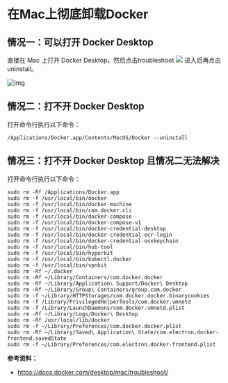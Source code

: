 # 在Mac上彻底卸载Docker


<!--more-->

## 情况一：可以打开 Docker Desktop

直接在 Mac 上打开 Docker Desktop，然后点击troubleshoot ![](https://pic.yqqy.top/blog/202203081550197.png) 进入后再点击 uninstall。

![img](https://pic.yqqy.top/blog/202203081544328.png "img1")

## 情况二：打不开 Docker Desktop

打开命令行执行以下命令：

```shell
/Applications/Docker.app/Contents/MacOS/Docker --uninstall
```

## 情况三：打不开 Docker Desktop 且情况二无法解决

打开命令行执行以下命令：

```shell
sudo rm -Rf /Applications/Docker.app
sudo rm -f /usr/local/bin/docker
sudo rm -f /usr/local/bin/docker-machine
sudo rm -f /usr/local/bin/com.docker.cli
sudo rm -f /usr/local/bin/docker-compose
sudo rm -f /usr/local/bin/docker-compose-v1
sudo rm -f /usr/local/bin/docker-credential-desktop
sudo rm -f /usr/local/bin/docker-credential-ecr-login
sudo rm -f /usr/local/bin/docker-credential-osxkeychain
sudo rm -f /usr/local/bin/hub-tool
sudo rm -f /usr/local/bin/hyperkit
sudo rm -f /usr/local/bin/kubectl.docker
sudo rm -f /usr/local/bin/vpnkit
sudo rm -Rf ~/.docker
sudo rm -Rf ~/Library/Containers/com.docker.docker
sudo rm -Rf ~/Library/Application\ Support/Docker\ Desktop
sudo rm -Rf ~/Library/Group\ Containers/group.com.docker
sudo rm -f ~/Library/HTTPStorages/com.docker.docker.binarycookies
sudo rm -f /Library/PrivilegedHelperTools/com.docker.vmnetd
sudo rm -f /Library/LaunchDaemons/com.docker.vmnetd.plist
sudo rm -Rf ~/Library/Logs/Docker\ Desktop
sudo rm -Rf /usr/local/lib/docker
sudo rm -f ~/Library/Preferences/com.docker.docker.plist
sudo rm -Rf ~/Library/Saved\ Application\ State/com.electron.docker-frontend.savedState
sudo rm -f ~/Library/Preferences/com.electron.docker-frontend.plist
```

**参考资料：**

* https://docs.docker.com/desktop/mac/troubleshoot/
